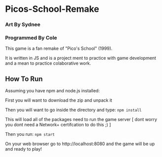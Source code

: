 # Picos-School-Remake

### Art By Sydnee
### Programmed By Cole

This game is a fan remake of "Pico's School" (1999).

It is written in JS and is a project ment to practice with game development and a mean to practice
colaborative work.

## How To Run

Assuming you have npm and node.js installed:

First you will want to download the zip and unpack it

Then you will want to go inside the directory and type:
`npm install`

This will load all of the packages need to run the game server [ dont worry you dont need a Network+ certifcation to do this ;) ]

Then you run:
`npm start`

On your web browser go to http://localhost:8080 and the game will be up and ready to play!